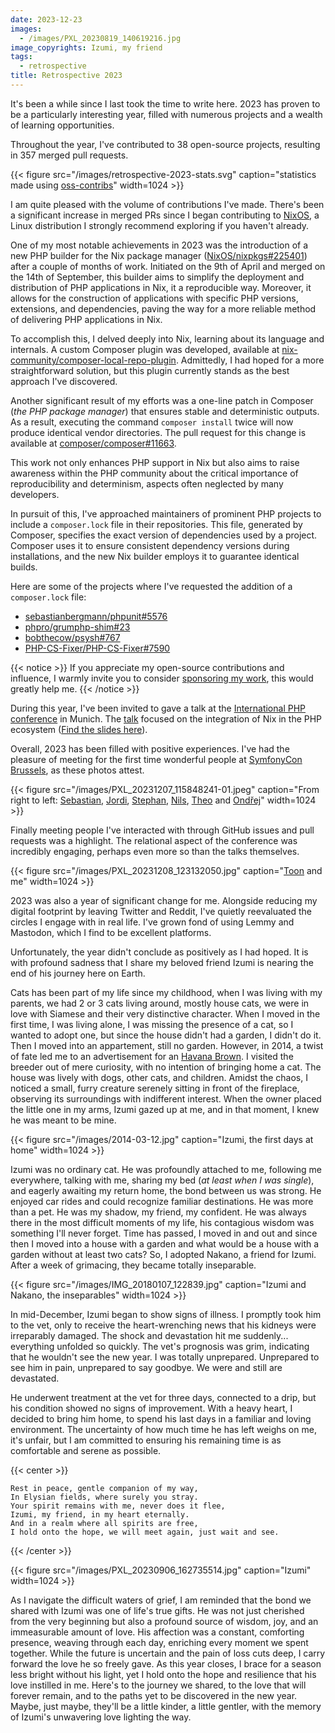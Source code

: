 ```yaml
---
date: 2023-12-23
images:
  - /images/PXL_20230819_140619216.jpg
image_copyrights: Izumi, my friend
tags:
  - retrospective
title: Retrospective 2023
---
```


It's been a while since I last took the time to write here. 2023 has proven to be a particularly interesting year,
filled with numerous projects and a wealth of learning opportunities.

Throughout the year, I've contributed to 38 open-source projects, resulting in 357 merged pull requests.

{{< figure src="/images/retrospective-2023-stats.svg" caption="statistics made using [oss-contribs](https://github.com/staabm/oss-contribs)" width=1024 >}}

I am quite pleased with the volume of contributions I've made. There's been a significant increase in merged PRs since I
began contributing to [NixOS](https://nixos.org), a Linux distribution I strongly recommend exploring if you haven't
already.

One of my most notable achievements in 2023 was the introduction of a new PHP builder for the Nix package manager
([NixOS/nixpkgs#225401](https://github.com/NixOS/nixpkgs/pull/225401)) after a couple of months of work. Initiated on
the 9th of April and merged on the 14th of September, this builder aims to simplify the deployment and distribution of
PHP applications in Nix, it a reproducible way. Moreover, it allows for the construction of applications with specific
PHP versions, extensions, and dependencies, paving the way for a more reliable method of delivering PHP applications in
Nix.

To accomplish this, I delved deeply into Nix, learning about its language and internals. A custom Composer plugin was
developed, available at
[nix-community/composer-local-repo-plugin](https://github.com/nix-community/composer-local-repo-plugin). Admittedly, I
had hoped for a more straightforward solution, but this plugin currently stands as the best approach I've discovered.

Another significant result of my efforts was a one-line patch in Composer (_the PHP package manager_) that ensures
stable and deterministic outputs. As a result, executing the command `composer install` twice will now produce identical
vendor directories. The pull request for this change is available at
[composer/composer#11663](https://github.com/composer/composer/pull/11663).

This work not only enhances PHP support in Nix but also aims to raise awareness within the PHP community about the
critical importance of reproducibility and determinism, aspects often neglected by many developers.

In pursuit of this, I've approached maintainers of prominent PHP projects to include a `composer.lock` file in their
repositories. This file, generated by Composer, specifies the exact version of dependencies used by a project. Composer
uses it to ensure consistent dependency versions during installations, and the new Nix builder employs it to guarantee
identical builds.

Here are some of the projects where I've requested the addition of a `composer.lock` file:

- [sebastianbergmann/phpunit#5576](https://github.com/sebastianbergmann/phpunit/pull/5576)
- [phpro/grumphp-shim#23](https://github.com/phpro/grumphp-shim/issues/23)
- [bobthecow/psysh#767](https://github.com/bobthecow/psysh/issues/767)
- [PHP-CS-Fixer/PHP-CS-Fixer#7590](https://github.com/PHP-CS-Fixer/PHP-CS-Fixer/issues/7590)

{{< notice >}} If you appreciate my open-source contributions and influence, I warmly invite you to consider
[sponsoring my work](https://not-a-number.io/sponsor), this would greatly help me. {{< /notice >}}

During this year, I've been invited to gave a talk at the [International PHP conference](https://phpconference.com/) in
Munich. The [talk](https://phpconference.com/web-development/leveraging-nix-php-ecosystem/) focused on the integration
of Nix in the PHP ecosystem
([Find the slides here](https://github.com/drupol/ipc2023/releases/download/v23-79efbb4c24ab0d42c73906d16233a79d9659c5ca/23--ipc2023--79efbb4c24ab0d42c73906d16233a79d9659c5ca.pdf)).

Overall, 2023 has been filled with positive experiences. I've had the pleasure of meeting for the first time wonderful
people at [SymfonyCon Brussels](https://live.symfony.com/2023-brussels-con/), as these photos attest.

{{< figure src="/images/PXL_20231207_115848241-01.jpeg" caption="From right to left: [Sebastian](https://github.com/sebastianbergmann), [Jordi](https://github.com/seldaek), [Stephan](https://github.com/glaubinix), [Nils](https://github.com/naderman), [Theo](https://github.com/theofidry) and [Ondřej](https://github.com/ondrejmirtes)" width=1024 >}}

Finally meeting people I've interacted with through GitHub issues and pull requests was a highlight. The relational
aspect of the conference was incredibly engaging, perhaps even more so than the talks themselves.

{{< figure src="/images/PXL_20231208_123132050.jpg" caption="[Toon](https://github.com/veewee) and me" width=1024 >}}

2023 was also a year of significant change for me. Alongside reducing my digital footprint by leaving Twitter and
Reddit, I've quietly reevaluated the circles I engage with in real life. I've grown fond of using Lemmy and Mastodon,
which I find to be excellent platforms.

Unfortunately, the year didn't conclude as positively as I had hoped. It is with profound sadness that I share my
beloved friend Izumi is nearing the end of his journey here on Earth.

Cats has been part of my life since my childhood, when I was living with my parents, we had 2 or 3 cats living around,
mostly house cats, we were in love with Siamese and their very distinctive character. When I moved in the first time, I
was living alone, I was missing the presence of a cat, so I wanted to adopt one, but since the house didn't had a
garden, I didn't do it. Then I moved into an appartement, still no garden. However, in 2014, a twist of fate led me to
an advertisement for an [Havana Brown](https://en.wikipedia.org/wiki/Havana_Brown). I visited the breeder out of mere
curiosity, with no intention of bringing home a cat. The house was lively with dogs, other cats, and children. Amidst
the chaos, I noticed a small, furry creature serenely sitting in front of the fireplace, observing its surroundings with
indifferent interest. When the owner placed the little one in my arms, Izumi gazed up at me, and in that moment, I knew
he was meant to be mine.

{{< figure src="/images/2014-03-12.jpg" caption="Izumi, the first days at home" width=1024 >}}

Izumi was no ordinary cat. He was profoundly attached to me, following me everywhere, talking with me, sharing my bed
(_at least when I was single_), and eagerly awaiting my return home, the bond between us was strong. He enjoyed car
rides and could recognize familiar destinations. He was more than a pet. He was my shadow, my friend, my confident. He
was always there in the most difficult moments of my life, his contagious wisdom was something I'll never forget. Time
has passed, I moved in and out and since then I moved into a house with a garden and what would be a house with a garden
without at least two cats? So, I adopted Nakano, a friend for Izumi. After a week of grimacing, they became totally
inseparable.

{{< figure src="/images/IMG_20180107_122839.jpg" caption="Izumi and Nakano, the inseparables" width=1024 >}}

In mid-December, Izumi began to show signs of illness. I promptly took him to the vet, only to receive the
heart-wrenching news that his kidneys were irreparably damaged. The shock and devastation hit me suddenly... everything
unfolded so quickly. The vet's prognosis was grim, indicating that he wouldn't see the new year. I was totally
unprepared. Unprepared to see him in pain, unprepared to say goodbye. We were and still are devastated.

He underwent treatment at the vet for three days, connected to a drip, but his condition showed no signs of improvement.
With a heavy heart, I decided to bring him home, to spend his last days in a familiar and loving environment. The
uncertainty of how much time he has left weighs on me, it's unfair, but I am committed to ensuring his remaining time is
as comfortable and serene as possible.

{{< center >}}

```
Rest in peace, gentle companion of my way,
In Elysian fields, where surely you stray.
Your spirit remains with me, never does it flee,
Izumi, my friend, in my heart eternally.
And in a realm where all spirits are free,
I hold onto the hope, we will meet again, just wait and see.
```

{{< /center >}}

{{< figure src="/images/PXL_20230906_162735514.jpg" caption="Izumi" width=1024 >}}

As I navigate the difficult waters of grief, I am reminded that the bond we shared with Izumi was one of life's true
gifts. He was not just cherished from the very beginning but also a profound source of wisdom, joy, and an immeasurable
amount of love. His affection was a constant, comforting presence, weaving through each day, enriching every moment we
spent together. While the future is uncertain and the pain of loss cuts deep, I carry forward the love he so freely
gave. As this year closes, I brace for a season less bright without his light, yet I hold onto the hope and resilience
that his love instilled in me. Here's to the journey we shared, to the love that will forever remain, and to the paths
yet to be discovered in the new year. Maybe, just maybe, they'll be a little kinder, a little gentler, with the memory
of Izumi's unwavering love lighting the way.
